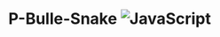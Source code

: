 # P-Bulle-Snake ![JavaScript](https://img.shields.io/badge/javascript-%23323330.svg?style=for-the-badge&logo=javascript&logoColor=%23F7DF1E)
